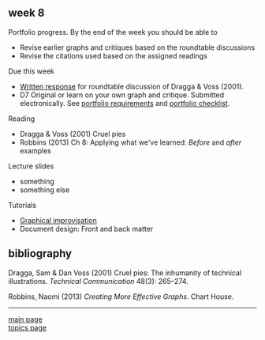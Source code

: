 
week 8
------

Portfolio progress. By the end of the week you should be able to

-   Revise earlier graphs and critiques based on the roundtable discussions
-   Revise the citations used based on the assigned readings

Due this week

-   [Written response](read-01_reading-response-form.pdf) for roundtable discussion of Dragga & Voss (2001).
-   D7 Original or learn on your own graph and critique. Submitted electronically. See [portfolio requirements](folio-01_portfolio-requirements.md) and [portfolio checklist](folio-02_portfolio-checklist.pdf).

Reading

-   Dragga & Voss (2001) Cruel pies
-   Robbins (2013) Ch 8: Applying what we've learned: *Before* and *after* examples

Lecture slides

-   something
-   something else

Tutorials

-   [Graphical improvisation](tut-29_improvise.md)
-   Document design: Front and back matter

bibliography
------------

Dragga, Sam & Dan Voss (2001) Cruel pies: The inhumanity of technical illustrations. *Technical Communication* 48(3): 265–274.

Robbins, Naomi (2013) *Creating More Effective Graphs*. Chart House.

------------------------------------------------------------------------

[main page](../README.md)<br> [topics page](../README-by-topic.md)
